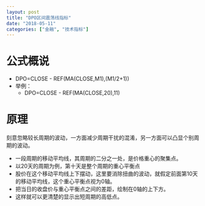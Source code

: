 ```yaml
---
layout: post
title: "DPO区间震荡线指标"
date: "2018-05-11"
categories: ["金融", "技术指标"]
---
```


# 公式概说

- DPO=CLOSE - REF(MA(CLOSE,M1),(M1/2+1))
- 举例：
    - DPO=CLOSE - REF(MA(CLOSE,20),11)
    

# 原理

刻意忽略较长周期的波动，一方面减少周期干扰的混淆，另一方面可以凸显个别周期的波动。

- 一段周期的移动平均线，其周期的二分之一处，是价格重心的聚集点。
- 以20天的周期为例，第十天是整个周期的重心平衡点
- 股价在这个移动平均线上下摆动，这里要消除扭曲的波动，就假定前面第10天的移动平均线，这个重心平衡点视为0轴。
- 把当日的收盘价与重心平衡点之间的差距，绘制在0轴的上下方。
- 这样就可以更清楚的显示出短周期的高低点。
